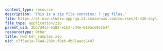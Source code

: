 ```yaml
---
content_type: resource
description: 'This is a zip file contains: 7 jpg files.'
file: https://ol-ocw-studio-app-qa.s3.amazonaws.com/courses/4-430-daylighting-spring-2012/c7f5ac1a76a4298cf0ebdb07aacc2407_hw2-hdr_samples.zip
file_type: application/zip
parent_uid: 2bb7d433-6a82-e1b3-3d4e-610ace951b4f
resourcetype: Other
title: hw2-hdr_samples.zip
uid: c7f5ac1a-76a4-298c-f0eb-db07aacc2407
---
```

